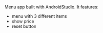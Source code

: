 Menu app built with AndroidStudio.
It features:
- menu with 3 different items
- show price
- reset button

